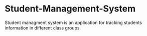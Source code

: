 # Student-Management-System  
 Student managment system is an application for tracking students information in different class groups. 
